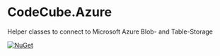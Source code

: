 # CodeCube.Azure
Helper classes to connect to Microsoft Azure Blob- and Table-Storage

[![NuGet](https://img.shields.io/nuget/v/CodeCube.Azure.svg)](https://www.nuget.org/packages/CodeCube.Azure)